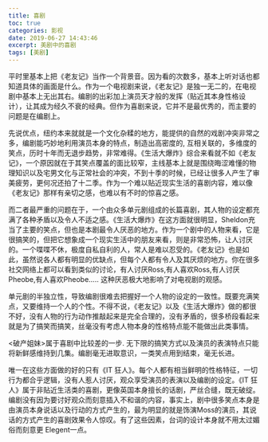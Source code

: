 ```yaml
---
title: 喜剧
toc: true
categories: 影视
date: 2019-06-27 14:43:46
excerpt: 美剧中的喜剧
tags: [美剧]
---
```


平时里基本上把《老友记》当作一个背景音。因为看的次数多，基本上听对话也都知道具体的画面是什么。作为一个电视剧来说，《老友记》是独一无二的，在电视剧中基本上无出其右。编剧的出彩加上演员天才般的发挥（贴近其本身性格设计），让其成为经久不衰的经典。但作为喜剧来说，它并不是最优秀的，而主要的问题是在编剧上。

先说优点，纽约本来就就是一个文化杂糅的地方，能提供的自然的戏剧冲突非常之多，编剧能巧妙地利用演员本身的特点，制造出高密度的, 互相关联的，多维度的笑点，历时十年而无退步趋势，非常难得。《生活大爆炸》综合来看就不如《老友记》，一个原因就在于其笑点覆盖的面比较窄，主线基本上就是围绕晦涩难懂的物理知识以及宅男文化与正常社会的冲突，不到十季的时候，已经让很多人产生了审美疲劳，更何况还拍了十二季。作为一个难以贴近现实生活的喜剧内容，难以像《老友记》那样有亲切之感，也难以有不时的惊喜之感。



而二者最严重的问题在于，一个由众多单元剧组成的长篇喜剧，其人物的设定都充满了各种矛盾以及令人不适之感。《生活大爆炸》在这方面就很明显，Sheldon充当了主要的笑点，但也是本剧最令人厌恶的地方。作为一个剧中的人物来看，它是很搞笑的，但把它想象成一个现实生活中的朋友来看，则是非常恐怖，让人讨厌的。一个喋喋不休，极度自私自利的人，常人是难以忍受的。《老友记》也是如此，虽然说各人都有明显的优缺点，但每个人都有令人及其厌烦的地方。你在很多社交网络上都可以看到类似的讨论，有人讨厌Ross,有人喜欢Ross,有人讨厌Pheobe,有人喜欢Pheobe….. 这种厌恶极大地影响了对电视剧的观感。

单元剧的半独立性，导致编剧很难去把握好一个人物的设定的一致性。既要充满笑点，又要维持一个人的个性。不得不说，《老友记》以及《生活大爆炸》做的都很不好，没有人物的行为动作推敲起来是完全合理的，没有矛盾的，很多桥段看起来就是为了搞笑而搞笑，丝毫没有考虑人物本身的性格特点能不能做出此类事情。

<破产姐妹>属于喜剧中比较差的一步. 无下限的搞笑方式以及演员的表演特点只能将新鲜感维持到几集。编剧毫无进取意识，一类笑点用到结束，毫无长进。

唯一在这些方面做的好的只有《IT 狂人》。每个人都有相当鲜明的性格特征，一切行为都合乎逻辑，没有人惹人讨厌，观众享受演员的表演以及编剧的设定。《IT 狂人》属于非贴近生活类的喜剧，更像英国本身擅长的话剧，严丝合缝，既无破绽。编剧没有因为要讨好观众而刻意插入不和谐的内容，事实上，剧中很多笑点本身是由演员本身说话以及行动的方式产生的，最为明显的就是饰演Moss的演员，其说话的方式产生的喜剧效果令人惊叹。有了这些因素，台词的设计本身就不用太过媚俗而刻意更 Elegent一点。
